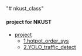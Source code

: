 "# nkust_class" 
#### project for NKUST
* [project](url)
    * [1.hotpot_order_sys](url)
    * [2.YOLO_traffic_detect](url)
